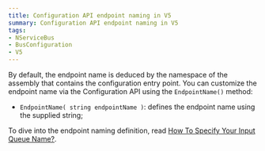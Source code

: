 ```yaml
---
title: Configuration API endpoint naming in V5
summary: Configuration API endpoint naming in V5
tags:
- NServiceBus
- BusConfiguration
- V5
---
```


By default, the endpoint name is deduced by the namespace of the assembly that contains the configuration entry point. You can customize the endpoint name via the Configuration API using the `EndpointName()` method:            

* `EndpointName( string endpointName )`: defines the endpoint name using the supplied string; 

To dive into the endpoint naming definition, read [How To Specify Your Input Queue Name?](how-to-specify-your-input-queue-name).